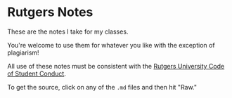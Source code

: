 Rutgers Notes
=============

These are the notes I take for my classes.

You're welcome to use them for whatever you like with the exception of plagiarism!

All use of these notes must be consistent with the [Rutgers University Code of Student Conduct](http://eden.rutgers.edu/~pmj34/media/AcademicIntegrity.pdf).

To get the source, click on any of the `.md` files and then hit "Raw."
